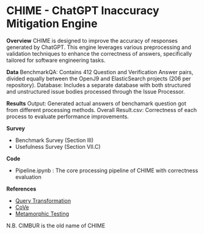 # CHIME - ChatGPT Inaccuracy Mitigation Engine

**Overview**
CHIME is designed to improve the accuracy of responses generated by ChatGPT. This engine leverages various preprocessing and validation techniques to enhance the correctness of answers, specifically tailored for software engineering tasks.

**Data**
BenchmarkQA: Contains 412 Question and Verification Answer pairs, divided equally between the OpenJ9 and ElasticSearch projects (206 per repository).
Database: Includes a separate database with both structured and unstructured issue bodies processed through the Issue Processor.

**Results**
Output: Generated actual answers of benchamark question got from different processing methods.
Overall Result.csv: Correctness of each process to evaluate performance improvements.

**Survey**
- Benchmark Survey (Section III)
- Usefulness Survey (Section VII.C)

**Code**
- Pipeline.ipynb : The core processing pipeline of CHIME with correctness evaluation

**References**
- [Query Transformation](https://github.com/langchain-ai/langchain/blob/master/cookbook/stepback-qa.ipynb?ref=blog.langchain.dev)
- [CoVe](https://medium.com/@james.li/a-langchain-implementation-of-chain-of-verification-cove-to-reduce-hallucination-0a8fa2929b2a)
- [Metamorphic Testing](https://kclpure.kcl.ac.uk/ws/portalfiles/portal/180511524/QAQA.pdf)
  
N.B. CIMBUR is the old name of CHIME
